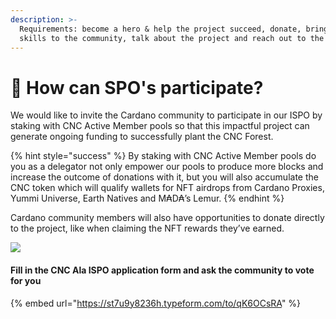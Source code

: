```yaml
---
description: >-
  Requirements: become a hero & help the project succeed, donate, bring your
  skills to the community, talk about the project and reach out to the world
---
```


# 👫 How can SPO's participate?

We would like to invite the Cardano community to participate in our ISPO by staking with CNC Active Member pools so that this impactful project can generate ongoing funding to successfully plant the CNC Forest.&#x20;

{% hint style="success" %}
By staking with CNC Active Member pools do you as a delegator not only empower our pools to produce more blocks and increase the outcome of donations with it, but you will also accumulate the CNC token which will qualify wallets for NFT airdrops from Cardano Proxies, Yummi Universe, Earth Natives and M₳D₳’s Lemur.
{% endhint %}

Cardano community members will also have opportunities to donate directly to the project, like when claiming the NFT rewards they’ve earned.

![](../../.gitbook/assets/Cardano\_Social\_Screen.png)

#### Fill in the CNC Ala ISPO application form and ask the community to vote for you

{% embed url="https://st7u9y8236h.typeform.com/to/qK6OCsRA" %}

